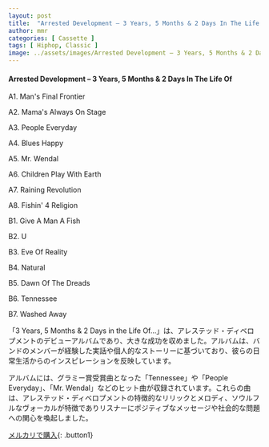 ```yaml
---
layout: post
title:  "Arrested Development – 3 Years, 5 Months & 2 Days In The Life Of"
author: mmr
categories: [ Cassette ]
tags: [ Hiphop, Classic ]
image: ../assets/images/Arrested Development – 3 Years, 5 Months & 2 Days In The Life Of.jpg
---
```


#### Arrested Development – 3 Years, 5 Months & 2 Days In The Life Of

A1. Man's Final Frontier

A2. Mama's Always On Stage

A3. People Everyday

A4. Blues Happy

A5. Mr. Wendal

A6. Children Play With Earth

A7. Raining Revolution

A8. Fishin' 4 Religion

B1. Give A Man A Fish

B2. U

B3. Eve Of Reality

B4. Natural

B5. Dawn Of The Dreads

B6. Tennessee

B7. Washed Away

「3 Years, 5 Months & 2 Days in the Life Of...」は、アレステッド・ディベロプメントのデビューアルバムであり、大きな成功を収めました。アルバムは、バンドのメンバーが経験した実話や個人的なストーリーに基づいており、彼らの日常生活からのインスピレーションを反映しています。

アルバムには、グラミー賞受賞曲となった「Tennessee」や「People Everyday」、「Mr. Wendal」などのヒット曲が収録されています。これらの曲は、アレステッド・ディベロプメントの特徴的なリリックとメロディ、ソウルフルなヴォーカルが特徴でありリスナーにポジティブなメッセージや社会的な問題への関心を喚起しました。


[メルカリで購入](https://jp.mercari.com/item/m19892920898){: .button1}

